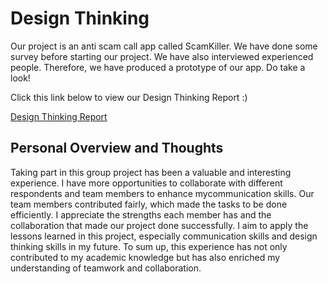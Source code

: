 # Design Thinking
Our project is an anti scam call app called ScamKiller. We have done some survey before starting our project. We have also interviewed experienced people. Therefore, we have produced a prototype of our app. Do take a look! 

Click this link below to view our Design Thinking Report :)

<a href="https://drive.google.com/file/d/1LRUmjoIb6NC6SJsasYu4BfGJo979PuDA/view?usp=drive_link">Design Thinking Report</a>
<h2>Personal Overview and Thoughts</h2>
Taking part in this group project has been a valuable and interesting experience. I have more opportunities to collaborate with different respondents and team members to enhance mycommunication skills. Our team members contributed fairly, which made the tasks to be done efficiently. I appreciate the strengths each member has and the collaboration that made our project done successfully. I aim to apply the lessons learned in this project, especially communication skills and design thinking skills in my future. To sum up, this experience has not only contributed to my academic knowledge but has also enriched my understanding of teamwork and collaboration.
